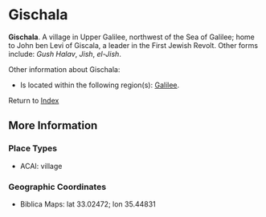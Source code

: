 # Gischala
**Gischala**. 
A village in Upper Galilee, northwest of the Sea of Galilee; home to John ben Levi of Giscala, a leader in the First Jewish Revolt. 
Other forms include: 
*Gush Halav*, *Jish*, *el-Jish*. 




Other information about Gischala:


* Is located within the following region(s): 
[Galilee](Galilee.md). 








Return to [Index](00-Index.md)

## More Information

### Place Types

* ACAI: village



### Geographic Coordinates

* Biblica Maps: lat 33.02472; lon 35.44831




